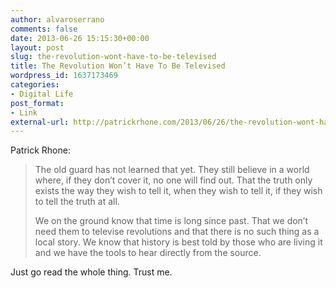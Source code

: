 ```yaml
---
author: alvaroserrano
comments: false
date: 2013-06-26 15:15:30+00:00
layout: post
slug: the-revolution-wont-have-to-be-televised
title: The Revolution Won’t Have To Be Televised
wordpress_id: 1637173469
categories:
- Digital Life
post_format:
- Link
external-url: http://patrickrhone.com/2013/06/26/the-revolution-wont-have-to-be-televised/
---
```


Patrick Rhone:


<blockquote>The old guard has not learned that yet. They still believe in a world where, if they don’t cover it, no one will find out. That the truth only exists the way they wish to tell it, when they wish to tell it, if they wish to tell the truth at all.

We on the ground know that time is long since past. That we don’t need them to televise revolutions and that there is no such thing as a local story. We know that history is best told by those who are living it and we have the tools to hear directly from the source.</blockquote>



Just go read the whole thing. Trust me.
